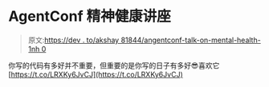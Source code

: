 # AgentConf 精神健康讲座

> 原文:[https://dev . to/akshay 81844/angentconf-talk-on-mental-health-1nh 0](https://dev.to/akshay81844/angentconf-talk-on-mental-health-1nh0)

你写的代码有多好并不重要，但重要的是你写的日子有多好😎喜欢它[https://t.co/LRXKy6JvCJ](https://t.co/LRXKy6JvCJ)